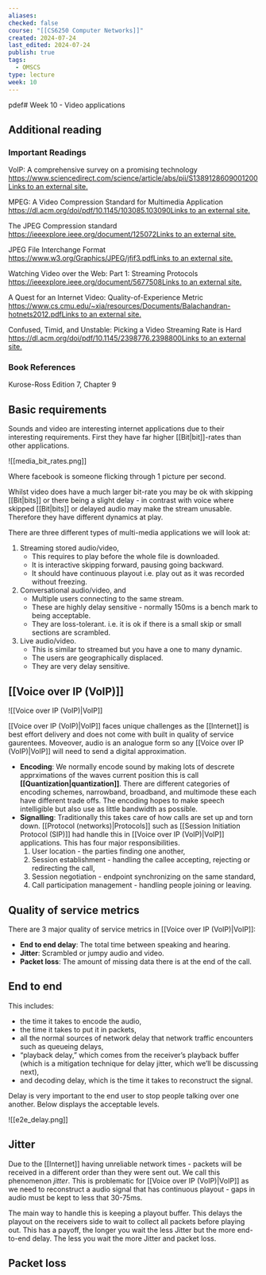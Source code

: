 ```yaml
---
aliases: 
checked: false
course: "[[CS6250 Computer Networks]]"
created: 2024-07-24
last_edited: 2024-07-24
publish: true
tags:
  - OMSCS
type: lecture
week: 10
---
```

pdef# Week 10 - Video applications

## Additional reading

### Important Readings

VoIP: A comprehensive survey on a promising technology  
[https://www.sciencedirect.com/science/article/abs/pii/S1389128609001200Links to an external site.](https://www.sciencedirect.com/science/article/abs/pii/S1389128609001200)

MPEG: A Video Compression Standard for Multimedia Application  
[https://dl.acm.org/doi/pdf/10.1145/103085.103090Links to an external site.](https://dl.acm.org/doi/pdf/10.1145/103085.103090)

The JPEG Compression standard  
[https://ieeexplore.ieee.org/document/125072Links to an external site.](https://ieeexplore.ieee.org/document/125072)

JPEG File Interchange Format  
[https://www.w3.org/Graphics/JPEG/jfif3.pdfLinks to an external site.](https://www.w3.org/Graphics/JPEG/jfif3.pdf)

Watching Video over the Web: Part 1: Streaming Protocols  
[https://ieeexplore.ieee.org/document/5677508Links to an external site.](https://ieeexplore.ieee.org/document/5677508)

A Quest for an Internet Video: Quality-of-Experience Metric  
[https://www.cs.cmu.edu/~xia/resources/Documents/Balachandran-hotnets2012.pdfLinks to an external site.](https://www.cs.cmu.edu/~xia/resources/Documents/Balachandran-hotnets2012.pdf)

Confused, Timid, and Unstable: Picking a Video Streaming Rate is Hard  
[https://dl.acm.org/doi/pdf/10.1145/2398776.2398800Links to an external site.](https://dl.acm.org/doi/pdf/10.1145/2398776.2398800)

### Book References

Kurose-Ross Edition 7, Chapter 9

## Basic requirements

Sounds and video are interesting internet applications due to their interesting requirements. First they have far higher [[Bit|bit]]-rates than other applications.

![[media_bit_rates.png]]

Where facebook is someone flicking through 1 picture per second. 

Whilst video does have a much larger bit-rate you may be ok with skipping [[Bit|bits]] or there being a slight delay - in contrast with voice where skipped  [[Bit|bits]] or delayed audio may make the stream unusable. Therefore they have different dynamics at play.

There are three different types of multi-media applications we will look at:
1. Streaming stored audio/video,
	- This requires to play before the whole file is downloaded.
	- It is interactive skipping forward, pausing going backward.
	- It should have continuous playout i.e. play out as it was recorded without freezing.
2. Conversational audio/video, and
	- Multiple users connecting to the same stream.
	- These are highly delay sensitive - normally 150ms is a bench mark to being acceptable. 
	- They are loss-tolerant. i.e. it is ok if there is a small skip or small sections are scrambled.  
3. Live audio/video.
	- This is similar to streamed but you have a one to many dynamic.
	- The users are geographically displaced.
	- They are very delay sensitive. 

## [[Voice over IP (VoIP)]]

![[Voice over IP (VoIP)|VoIP]]

[[Voice over IP (VoIP)|VoIP]] faces unique challenges as the [[Internet]] is best effort delivery and does not come with built in quality of service gaurentees. Moveover, audio is an analogue form so any [[Voice over IP (VoIP)|VoIP]] will need to send a digital approximation.

- **Encoding**: We normally encode sound by making lots of descrete apprximations of the waves current position this is call **[[Quantization|quantization]]**. There are different categories of encoding schemes, narrowband, broadband, and multimode these each have different trade offs. The encoding hopes to make speech intelligible but also use as little bandwidth as possible.
- **Signalling**: Traditionally this takes care of how calls are set up and torn down. [[Protocol (networks)|Protocols]] such as [[Session Initiation Protocol (SIP)]] had handle this in [[Voice over IP (VoIP)|VoIP]] applications. This has four major responsibilities.
	1. User location - the parties finding one another,
	2. Session establishment - handling the callee accepting, rejecting or redirecting the call,
	3. Session negotiation - endpoint synchronizing on the same standard,
	4. Call participation management - handling people joining or leaving.
	
## Quality of service metrics

There are 3 major quality of service metrics in [[Voice over IP (VoIP)|VoIP]]:
- **End to end delay**: The total time between speaking and hearing.
- **Jitter**: Scrambled or jumpy audio and video.
- **Packet loss**: The amount of missing data there is at the end of the call.

## End to end 

This includes:
- the time it takes to encode the audio,
- the time it takes to put it in packets, 
- all the normal sources of network delay that network traffic encounters such as queueing delays, 
- “playback delay,” which comes from the receiver’s playback buffer (which is a mitigation technique for delay jitter, which we’ll be discussing next),
- and decoding delay, which is the time it takes to reconstruct the signal.

Delay is very important to the end user to stop people talking over one another. Below displays the acceptable levels.

![[e2e_delay.png]]

## Jitter

Due to the [[Internet]] having unreliable network times - packets will be received in a different order than they were sent out. We call this phenomenon *jitter*. This is problematic for [[Voice over IP (VoIP)|VoIP]] as we need to reconstruct a audio signal that has continuous playout - gaps in audio must be kept to less that 30-75ms.

The main way to handle this is keeping a playout buffer. This delays the playout on the receivers side to wait to collect all packets before playing out. This has a payoff, the longer you wait the less Jitter but the more end-to-end delay. The less you wait the more Jitter and packet loss.

## Packet loss

